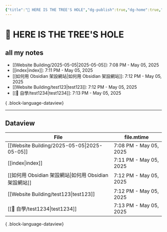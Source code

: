 ```yaml
---
{"title":"🌲 HERE IS THE TREE'S HOLE","dg-publish":true,"dg-home":true,"tags":["DigitalGarden","obsidian","self_learing","website_design","gardenEntry"],"permalink":"/index/","dgPassFrontmatter":true,"noteIcon":"","created":"2025-05-04T16:52:57.499+08:00","updated":"2025-05-05T19:11:59.359+08:00"}
---
```


# 🌲 HERE IS THE TREE'S HOLE

## all my notes
- [[Website Building/2025-05-05\|2025-05-05]]: 7:08 PM - May 05, 2025
- [[index\|index]]: 7:11 PM - May 05, 2025
- [[如何用 Obsidian 架設網站\|如何用 Obsidian 架設網站]]: 7:12 PM - May 05, 2025
- [[Website Building/test123\|test123]]: 7:12 PM - May 05, 2025
- [[💪 自學/test1234\|test1234]]: 7:13 PM - May 05, 2025

{ .block-language-dataview}


---



## Dataview
| File                                           | file.mtime             |
| ---------------------------------------------- | ---------------------- |
| [[Website Building/2025-05-05\|2025-05-05]] | 7:08 PM - May 05, 2025 |
| [[index\|index]]                            | 7:11 PM - May 05, 2025 |
| [[如何用 Obsidian 架設網站\|如何用 Obsidian 架設網站]]    | 7:12 PM - May 05, 2025 |
| [[Website Building/test123\|test123]]       | 7:12 PM - May 05, 2025 |
| [[💪 自學/test1234\|test1234]]                | 7:13 PM - May 05, 2025 |

{ .block-language-dataview}

